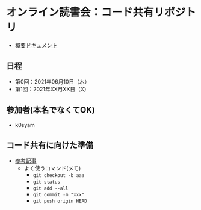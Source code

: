 # オンライン読書会：コード共有リポジトリ
* [概要ドキュメント](https://docs.google.com/document/d/1hlXXWIoy5Y2Q9JTPGeqrcnkIcxbX7RaAMttEyTKCySw/edit?usp=sharing)

## 日程
* 第0回：2021年06月10日（木）
* 第1回：2021年XX月XX日（X）

## 参加者(本名でなくてOK)
* k0syam

## コード共有に向けた準備
* [参考記事](https://qiita.com/aipacommander/items/d61d21988a36a4d0e58b)
    * よく使うコマンド(メモ)
        * `git checkout -b aaa`
        * `git status`
        * `git add --all`
        * `git commit -m "xxx"`
        * `git push origin HEAD`
